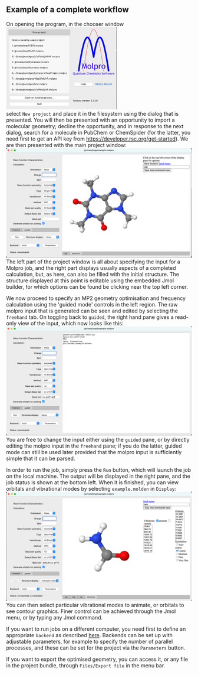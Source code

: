 ## Example of a complete workflow

On opening the program, in the chooser window  
<img src="chooser.png" alt="Chooser" width="300"/>  
select `New project` and place it in the filesystem using the dialog that is presented. You will then be presented with an opportunity to import a molecular geometry; decline the opportunity, and in response to the next dialog, search for a molecule in PubChem or ChemSpider (for the latter, you need first to get an API key from https://developer.rsc.org/get-started). We are then presented with the main project window:  
<img src="ProjectWindow.png" alt="Project Window" width="600"/>  
The left part of the project window is all about specifying the input for a Molpro job, and the right part displays usually aspects of a completed calculation, but, as here, can also be filled with the initial structure. The structure displayed at this point is editable using the embedded Jmol builder, for which options can be found be clicking near the top left corner.

We now proceed to specify an MP2 geometry optimisation and frequency calculation using the 'guided mode' controls in the left region. The raw molpro input that is generated  can be seen and edited by selecting the `freehand` tab. On toggling back to `guided`, the right hand pane gives a read-only view of the input, which now looks like this:  
<img src="ProjectWindow2.png" alt="Project Window" width="600"/>  
You are free to change the input either using the `guided` pane, or by directly editing the molpro input in the `freehand` pane; if you do the latter, guided mode can still be used later provided that the molpro input is sufficiently simple that it can be parsed.

In order to run the job, simply press the `Run` button, which will launch the job on the local machine. The output will be displayed in the right pane, and the job status is shown at the bottom left.
When it is finished, you can view orbitals and vibrational modes by selecting `example.molden` in `Display`:  
<img src="ProjectWindow3.png" alt="Project Window" width="600"/>  
You can then select particular vibrational modes to animate, or orbitals to see contour graphics. Finer control can be achieved through the Jmol menu, or by typing any Jmol command.

If you want to run jobs on a different computer, you need first to define an appropriate `backend` as described [here](backends.md). Backends can be set up with adjustable parameters, for example to specify the number of parallel processes, and these can be set for the project via the `Parameters` button.

If you want to export the optimised geometry, you can access it, or any file in the project bundle, through `Files/Export file` in the menu bar.


